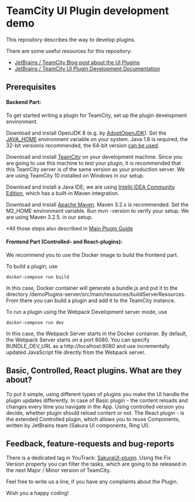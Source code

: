 # TeamCity UI Plugin development demo

This repository describes the way to develop plugins. 

There are some useful resources for this repository:
* [JetBrains / TeamCity Blog post about the UI Plugins](https://blog.jetbrains.com/teamcity/2020/09/teamcity-2020-2-updated-plugin-development)
* [JetBrains / TeamCity UI Plugin Development Documentation](https://plugins.jetbrains.com/docs/teamcity/front-end-extensions.html)

## Prerequisites

#### Backend Part:
To get started writing a plugin for TeamCity, set up the plugin development environment.

Download and install OpenJDK 8 (e.g. by [AdoptOpenJDK](https://adoptopenjdk.net/)). Set the [JAVA_HOME](https://docs.oracle.com/cd/E19182-01/820-7851/inst_cli_jdk_javahome_t/index.html) environment variable on your system. Java 1.8 is required, the 32-bit versionis recommended, the 64-bit version [can be used](https://www.jetbrains.com/help/teamcity/installing-and-configuring-the-teamcity-server.html).

Download and install [TeamCity](https://www.jetbrains.com/teamcity/download/) on your development machine. Since you are going to use this machine to test your plugin, it is recommended that this TeamCity server is of the same version as your production server. We are using TeamCity 10 installed on Windows in our setup.

Download and install a Java IDE; we are using [Intellij IDEA Community Edition](https://www.jetbrains.com/idea/download/), which has a built-in Maven integration.

Download and install [Apache Maven](http://maven.apache.org/download.cgi). Maven 3.2.x is recommended. Set the M2_HOME environment variable. Run mvn -version to verify your setup. We are using Maven 3.2.5. in our setup.

*All those steps also described in [Main Plugin Guide](https://plugins.jetbrains.com/docs/teamcity/getting-started-with-plugin-development.html)

#### Frontend Part (Controlled- and React-plugins):
We recommend you to use the Docker image to build the frontend part. 

To build a plugin, use

`docker-compose run build`

In this case, Docker container will generate a bundle.js and put it to the directory /demoPlugins-server/src/main/resources/buildServerResources. From there you can build a plugin and add it to the TeamCity instance.

To run a plugin using the Webpack Development server mode, use

`docker-compose run dev`

In this case, the Webpack Server starts in the Docker container. By default, the Webpack Server starts on a port 8080. You can specify BUNDLE_DEV_URL as a http://localhost:8080 and use incrementally updated JavaScript file directly from the Webpack server.

## Basic, Controlled, React plugins. What are they about?

To put it simple, using different types of plugins you make the UI handle the plugin updates differently. In case of Basic plugin - the content reloads and changes every time you navigate in the App. Using controlled version you decide, whether plugin should reload content or not. The React plugin - is the extended Controlled plugin, which allows you to reuse Components, written by JetBrains team (Sakura UI components, Ring UI). 

## Feedback, feature-requests and bug-reports

There is a dedicated tag in YouTrack: [SakuraUI-plugin](https://youtrack.jetbrains.com/issues/TW?q=%23SakuraUI-Plugins%20). Using the Fix Version property you can filter the tasks, which are going to be released in the next Major / Minor version of TeamCity.
 
Feel free to write us a line, if you have any complaints about the Plugin. 

Wish you a happy coding!
